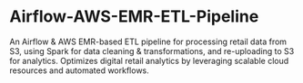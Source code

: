 # Airflow-AWS-EMR-ETL-Pipeline
An Airflow &amp; AWS EMR-based ETL pipeline for processing retail data from S3, using Spark for data cleaning &amp; transformations, and re-uploading to S3 for analytics. Optimizes digital retail analytics by leveraging scalable cloud resources and automated workflows.
